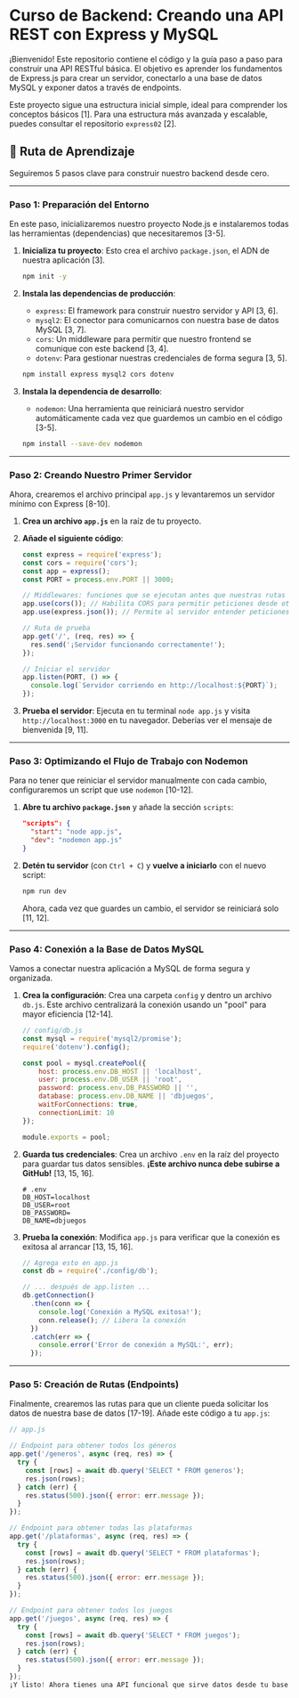 # Curso de Backend: Creando una API REST con Express y MySQL

¡Bienvenido! Este repositorio contiene el código y la guía paso a paso para construir una API RESTful básica. El objetivo es aprender los fundamentos de Express.js para crear un servidor, conectarlo a una base de datos MySQL y exponer datos a través de endpoints.

Este proyecto sigue una estructura inicial simple, ideal para comprender los conceptos básicos [1]. Para una estructura más avanzada y escalable, puedes consultar el repositorio `express02` [2].

## 🚀 Ruta de Aprendizaje

Seguiremos 5 pasos clave para construir nuestro backend desde cero.

---

### Paso 1: Preparación del Entorno

En este paso, inicializaremos nuestro proyecto Node.js e instalaremos todas las herramientas (dependencias) que necesitaremos [3-5].

1.  **Inicializa tu proyecto**: Esto crea el archivo `package.json`, el ADN de nuestra aplicación [3].
    ```bash
    npm init -y
    ```

2.  **Instala las dependencias de producción**:
    *   `express`: El framework para construir nuestro servidor y API [3, 6].
    *   `mysql2`: El conector para comunicarnos con nuestra base de datos MySQL [3, 7].
    *   `cors`: Un middleware para permitir que nuestro frontend se comunique con este backend [3, 4].
    *   `dotenv`: Para gestionar nuestras credenciales de forma segura [3, 5].
    ```bash
    npm install express mysql2 cors dotenv
    ```

3.  **Instala la dependencia de desarrollo**:
    *   `nodemon`: Una herramienta que reiniciará nuestro servidor automáticamente cada vez que guardemos un cambio en el código [3-5].
    ```bash
    npm install --save-dev nodemon
    ```

---

### Paso 2: Creando Nuestro Primer Servidor

Ahora, crearemos el archivo principal `app.js` y levantaremos un servidor mínimo con Express [8-10].

1.  **Crea un archivo `app.js`** en la raíz de tu proyecto.
2.  **Añade el siguiente código**:

    ```javascript
    const express = require('express');
    const cors = require('cors');
    const app = express();
    const PORT = process.env.PORT || 3000;

    // Middlewares: funciones que se ejecutan antes que nuestras rutas
    app.use(cors()); // Habilita CORS para permitir peticiones desde otros orígenes
    app.use(express.json()); // Permite al servidor entender peticiones con cuerpo en formato JSON

    // Ruta de prueba
    app.get('/', (req, res) => {
      res.send('¡Servidor funcionando correctamente!');
    });

    // Iniciar el servidor
    app.listen(PORT, () => {
      console.log(`Servidor corriendo en http://localhost:${PORT}`);
    });
    ```

3.  **Prueba el servidor**: Ejecuta en tu terminal `node app.js` y visita `http://localhost:3000` en tu navegador. Deberías ver el mensaje de bienvenida [9, 11].

---

### Paso 3: Optimizando el Flujo de Trabajo con Nodemon

Para no tener que reiniciar el servidor manualmente con cada cambio, configuraremos un script que use `nodemon` [10-12].

1.  **Abre tu archivo `package.json`** y añade la sección `scripts`:
    ```json
    "scripts": {
      "start": "node app.js",
      "dev": "nodemon app.js"
    }
    ```
2.  **Detén tu servidor** (con `Ctrl + C`) y **vuelve a iniciarlo** con el nuevo script:
    ```bash
    npm run dev
    ```
    Ahora, cada vez que guardes un cambio, el servidor se reiniciará solo [11, 12].

---

### Paso 4: Conexión a la Base de Datos MySQL

Vamos a conectar nuestra aplicación a MySQL de forma segura y organizada.

1.  **Crea la configuración**: Crea una carpeta `config` y dentro un archivo `db.js`. Este archivo centralizará la conexión usando un "pool" para mayor eficiencia [12-14].
    ```javascript
    // config/db.js
    const mysql = require('mysql2/promise');
    require('dotenv').config();

    const pool = mysql.createPool({
        host: process.env.DB_HOST || 'localhost',
        user: process.env.DB_USER || 'root',
        password: process.env.DB_PASSWORD || '',
        database: process.env.DB_NAME || 'dbjuegos',
        waitForConnections: true,
        connectionLimit: 10
    });

    module.exports = pool;
    ```

2.  **Guarda tus credenciales**: Crea un archivo `.env` en la raíz del proyecto para guardar tus datos sensibles. **¡Este archivo nunca debe subirse a GitHub!** [13, 15, 16].
    ```
    # .env
    DB_HOST=localhost
    DB_USER=root
    DB_PASSWORD=
    DB_NAME=dbjuegos
    ```

3.  **Prueba la conexión**: Modifica `app.js` para verificar que la conexión es exitosa al arrancar [13, 15, 16].
    ```javascript
    // Agrega esto en app.js
    const db = require('./config/db');

    // ... después de app.listen ...
    db.getConnection()
      .then(conn => {
        console.log('Conexión a MySQL exitosa!');
        conn.release(); // Libera la conexión
      })
      .catch(err => {
        console.error('Error de conexión a MySQL:', err);
      });
    ```

---

### Paso 5: Creación de Rutas (Endpoints)

Finalmente, crearemos las rutas para que un cliente pueda solicitar los datos de nuestra base de datos [17-19]. Añade este código a tu `app.js`:

```javascript
// app.js

// Endpoint para obtener todos los géneros
app.get('/generos', async (req, res) => {
  try {
    const [rows] = await db.query('SELECT * FROM generos');
    res.json(rows);
  } catch (err) {
    res.status(500).json({ error: err.message });
  }
});

// Endpoint para obtener todas las plataformas
app.get('/plataformas', async (req, res) => {
  try {
    const [rows] = await db.query('SELECT * FROM plataformas');
    res.json(rows);
  } catch (err) {
    res.status(500).json({ error: err.message });
  }
});

// Endpoint para obtener todos los juegos
app.get('/juegos', async (req, res) => {
  try {
    const [rows] = await db.query('SELECT * FROM juegos');
    res.json(rows);
  } catch (err) {
    res.status(500).json({ error: err.message });
  }
});
¡Y listo! Ahora tienes una API funcional que sirve datos desde tu base de datos MySQL.
